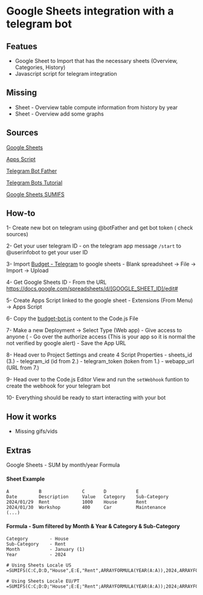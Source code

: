 # Google Sheets integration with a telegram bot

## Featues
- Google Sheet to Import that has the necessary sheets (Overview, Categories, History)
- Javascript script for telegram integration

## Missing
- Sheet - Overview table compute information from history by year
- Sheet - Overview add some graphs

## Sources
[Google Sheets](https://docs.google.com/spreadsheets/)

[Apps Script](https://script.google.com/)

[Telegram Bot Father](https://core.telegram.org/bots/#how-do-i-create-a-bot)

[Telegram Bots Tutorial](https://core.telegram.org/bots/tutorial)

[Google Sheets SUMIFS](https://support.google.com/docs/answer/3238496?hl=en)


## How-to

1- Create new bot on telegram using @botFather and get bot token ( check sources)

2- Get your user telegram ID
    - on the telegram app message `/start` to @userinfobot to get your user ID

3- Import [Budget - Telegram](telegram-bot-budget.ods) to google sheets
    - Blank spreadsheet -> File -> Import -> Upload

4- Get Google Sheets ID
    - From the URL https://docs.google.com/spreadsheets/d/[GOOGLE_SHEET_ID]/edit#

5- Create Apps Script linked to the google sheet
    - Extensions (From Menu) -> Apps Script

6- Copy the [budget-bot.js](budget-bot.js) content to the Code.js File

7- Make a new Deployment -> Select Type (Web app)
    - Give access to anyone (
    - Go over the authorize access (This is your app so it is normal the not verified by google alert)
    - Save the App URL

8- Head over to Project Settings and create 4 Script Properties
    - sheets_id (3.)
    - telegram_id (id from 2.)
    - telegram_token (token from 1.)
    - webapp_url (URL from 7.)

9- Head over to the Code.js Editor View and run the `setWebhook` funtion to create the webhook for your telegram bot

10- Everything should be ready to start interacting with your bot

## How it works
- Missing gifs/vids


## Extras
Google Sheets - SUM by month/year Formula

#### Sheet Example
```
A           B               C       D           E
Date        Description     Value   Category    Sub-Category
2024/01/29  Rent            1000    House       Rent
2024/01/30  Workshop        400     Car         Maintenance
(...)
```
#### Formula - Sum filtered by Month & Year & Category & Sub-Category
```
Category        - House
Sub-Category    - Rent
Month           - January (1)
Year            - 2024

# Using Sheets Locale US
=SUMIFS(C:C,D:D,"House",E:E,"Rent",ARRAYFORMULA(YEAR(A:A)),2024,ARRAYFORMULA(MONTH(A:A)),1)

# Using Sheets Locale EU/PT
=SUMIFS(C:C;D:D;"House";E:E;"Rent";ARRAYFORMULA(YEAR(A:A));2024;ARRAYFORMULA(MONTH(A:A));1)
```
